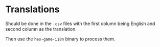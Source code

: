 # Translations

Should be done in the `.csv` files with the first column being English and second column as the translation.

Then use the `hes-game-i18n` binary to process them.
